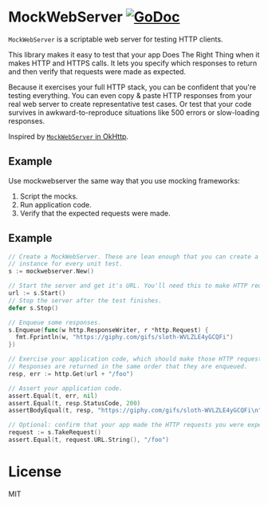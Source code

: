 # MockWebServer [![GoDoc](https://godoc.org/github.com/segmentio/mockwebserver?status.svg)](https://godoc.org/github.com/segmentio/mockwebserver)

`MockWebServer` is a scriptable web server for testing HTTP clients.

This library makes it easy to test that your app Does The Right Thing when it makes HTTP and HTTPS calls. It lets you specify which responses to return and then verify that requests were made as expected.

Because it exercises your full HTTP stack, you can be confident that you're testing everything. You can even copy & paste HTTP responses from your real web server to create representative test cases. Or test that your code survives in awkward-to-reproduce situations like 500 errors or slow-loading responses.

Inspired by [`MockWebServer` in OkHttp](https://github.com/square/okhttp/tree/master/mockwebserver).


## Example

Use mockwebserver the same way that you use mocking frameworks:

1. Script the mocks.
2. Run application code.
3. Verify that the expected requests were made.


## Example

```go
// Create a MockWebServer. These are lean enough that you can create a new
// instance for every unit test.
s := mockwebserver.New()

// Start the server and get it's URL. You'll need this to make HTTP requests.
url := s.Start()
// Stop the server after the test finishes.
defer s.Stop()

// Enqueue some responses.
s.Enqueue(func(w http.ResponseWriter, r *http.Request) {
  fmt.Fprintln(w, "https://giphy.com/gifs/sloth-WVLZLE4yGCQFi")
})

// Exercise your application code, which should make those HTTP requests.
// Responses are returned in the same order that they are enqueued.
resp, err := http.Get(url + "/foo")

// Assert your application code.
assert.Equal(t, err, nil)
assert.Equal(t, resp.StatusCode, 200)
assertBodyEqual(t, resp, "https://giphy.com/gifs/sloth-WVLZLE4yGCQFi\n")

// Optional: confirm that your app made the HTTP requests you were expecting.
request := s.TakeRequest()
assert.Equal(t, request.URL.String(), "/foo")
```


# License

 MIT
